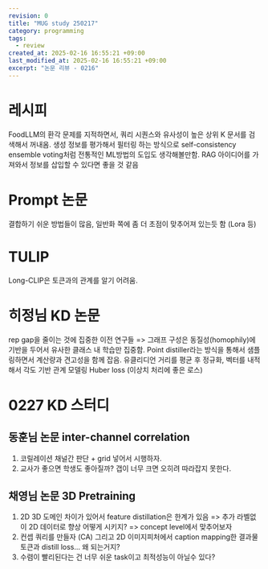 ```yaml
---
revision: 0
title: "MUG study 250217"
category: programming
tags:
  - review
created_at: 2025-02-16 16:55:21 +09:00
last_modified_at: 2025-02-16 16:55:21 +09:00
excerpt: "논문 리뷰 - 0216"
---
```


# 레시피

FoodLLM의 환각 문제를 지적하면서, 쿼리 시퀀스와 유사성이 높은 상위 K 문서를 검색해서 꺼내옴. 생성 정보를 평가해서 필터링 하는 방식으로 self-consistency ensemble voting처럼 전통적인 ML방법의 도입도 생각해볼만함. RAG 아이디어를 가져와서 정보를 삽입할 수 있다면 좋을 것 같음





# Prompt 논문

결합하기 쉬운 방법들이 많음, 일반화 쪽에 좀 더 초점이 맞추어져 있는듯 함 (Lora 등)


# TULIP
Long-CLIP은 토큰과의 관계를 알기 어려움.

# 히정님 KD 논문
rep gap을 줄이는 것에 집중한 이전 연구들 => 그래프 구성은 동질성(homophily)에 기반을 두어서 유사한 클래스 내 학습만 집중함. Point distiller라는 방식을 통해서 샘플링하면서 계산량과 견고성을 함께 잡음.
유클리디언 거리를 평균 후 정규화, 벡터를 내적해서 각도 기반 관계 모델링
Huber loss (이상치 처리에 좋은 로스)





# 0227 KD 스터디

## 동훈님 논문 inter-channel correlation
1.  코릴레이션 채널간 판단 + grid 넣어서 시행하자.
2. 교사가 좋으면 학생도 좋아질까? 갭이 너무 크면 오히려 따라잡지 못한다.

## 채영님 논문 3D Pretraining
1. 2D 3D 도메인 차이가 있어서 feature distillation은 한계가 있음 => 추가 라벨없이 2D 데이터로 향상 어떻게 시키지? => concept level에서 맞추어보자
2. 컨셉 쿼리를 만들자 (CA) 그리고 2D 이미지피처에서 caption mapping한 결과물 토큰과 distill loss... 왜 되는거지?
3. 수렴이 빨리된다는 건 너무 쉬운 task이고 최적성능이 아닐수 있다?
